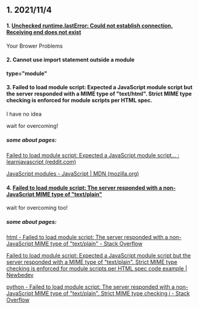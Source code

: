 ## 1. 2021/11/4

#### 1. [Unchecked runtime.lastError: Could not establish connection. Receiving end does not exist](https://stackoverflow.com/questions/54619817/how-to-fix-unchecked-runtime-lasterror-could-not-establish-connection-receivi)

Your Brower Problems

#### 2. Cannot use import statement outside a module

<script src="XXX" type="module"></script>

**type="module"**

#### 3. Failed to load module script: Expected a JavaScript module script but the server responded with a MIME type of "text/html". Strict MIME type checking is enforced for module scripts per HTML spec.

I have no idea

wait for overcoming!

##### some about pages:

[Failed to load module script: Expected a JavaScript module script... : learnjavascript (reddit.com)](https://www.reddit.com/r/learnjavascript/comments/onmfq6/failed_to_load_module_script_expected_a/)

[JavaScript modules - JavaScript | MDN (mozilla.org)](https://developer.mozilla.org/en-US/docs/Web/JavaScript/Guide/Modules)

#### 4. [Failed to load module script: The server responded with a non-JavaScript MIME type of "text/plain"](https://stackoverflow.com/questions/59908927/failed-to-load-module-script-the-server-responded-with-a-non-javascript-mime-ty)

wait for overcoming too!

##### some about pages:

[html - Failed to load module script: The server responded with a non-JavaScript MIME type of "text/plain" - Stack Overflow](https://stackoverflow.com/questions/59908927/failed-to-load-module-script-the-server-responded-with-a-non-javascript-mime-ty)

[Failed to load module script: Expected a JavaScript module script but the server responded with a MIME type of "text/plain". Strict MIME type checking is enforced for module scripts per HTML spec code example | Newbedev](https://newbedev.com/javascript-failed-to-load-module-script-expected-a-javascript-module-script-but-the-server-responded-with-a-mime-type-of-text-plain-strict-mime-type-checking-is-enforced-for-module-scripts-per-html-spec-code-example)

[python - Failed to load module script: The server responded with a non-JavaScript MIME type of "text/plain". Strict MIME type checking i - Stack Overflow](https://stackoverflow.com/questions/64013643/failed-to-load-module-script-the-server-responded-with-a-non-javascript-mime-ty)

